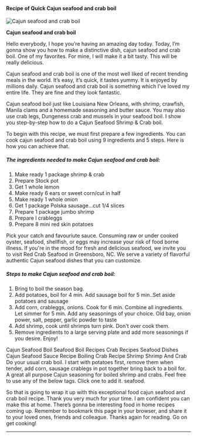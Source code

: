             

#### Recipe of Quick Cajun seafood and crab boil

![Cajun seafood and crab boil](https://img-global.cpcdn.com/recipes/dfac24f808485459/751x532cq70/cajun-seafood-and-crab-boil-recipe-main-photo.jpg)

**Cajun seafood and crab boil**

Hello everybody, I hope you’re having an amazing day today. Today, I’m gonna show you how to make a distinctive dish, cajun seafood and crab boil. One of my favorites. For mine, I will make it a bit tasty. This will be really delicious.

Cajun seafood and crab boil is one of the most well liked of recent trending meals in the world. It’s easy, it’s quick, it tastes yummy. It is enjoyed by millions daily. Cajun seafood and crab boil is something which I’ve loved my entire life. They are fine and they look fantastic.

Cajun seafood boil just like Louisiana New Orleans, with shrimp, crawfish, Manila clams and a homemade seasoning and butter sauce. You may also use crab legs, Dungeness crab and mussels in your seafood boil. I show you step-by-step how to do a Cajun Seafood Shrimp & Crab boil.

To begin with this recipe, we must first prepare a few ingredients. You can cook cajun seafood and crab boil using 9 ingredients and 5 steps. Here is how you can achieve that.

##### The ingredients needed to make Cajun seafood and crab boil:

1.  Make ready 1 package shrimp & crab
2.  Prepare Stock pot
3.  Get 1 whole lemon
4.  Make ready 6 ears or sweet corn/cut in half
5.  Make ready 1 whole onion
6.  Get 1 package Polska sausage…cut 1/4 slices
7.  Prepare 1 package jumbo shrimp
8.  Prepare l crableggs
9.  Prepare 8 mini red skin potatoes

Pick your catch and favouriute sauce. Consuming raw or under cooked oyster, seafood, shellfish, or eggs may increase your risk of food borne illness. If you're in the mood for fresh and delicious seafood, we invite you to visit Red Crab Seafood in Greensboro, NC. We serve a variety of flavorful authentic Cajun seafood dishes that you can customize.

##### Steps to make Cajun seafood and crab boil:

1.  Bring to boil the season bag.
2.  Add potatoes, boil for 4 min. Add sausage boil for 5 min..Set aside potatoes and sausage
3.  Add corn, crableggs, onions. Cook for 6 min. Combine all ingredients. Let simmer for 5 min. Add any seasonings of your choice. Old bay, onion power, salt, pepper, garlic powder to taste
4.  Add shrimp, cook until shrimps turn pink. Don't over cook them.
5.  Remove ingredients to a large serving plate and add more seasonings if you desire. Enjoy!

Cajun Seafood Boil Seafood Boil Recipes Crab Recipes Seafood Dishes Cajun Seafood Sauce Recipe Boiling Crab Recipe Shrimp Shrimp And Crab Do your usual crab boil. I start with potatoes first, remove them when tender, add corn, sausage crablegs in pot together bring back to a boil for. A great all purpose Cajun seasoning for boiled shrimp and crabs. Feel free to use any of the below tags. Click one to add it. seafood.

So that is going to wrap it up with this exceptional food cajun seafood and crab boil recipe. Thank you very much for your time. I am confident you can make this at home. There’s gonna be interesting food in home recipes coming up. Remember to bookmark this page in your browser, and share it to your loved ones, friends and colleague. Thanks again for reading. Go on get cooking!

* * *